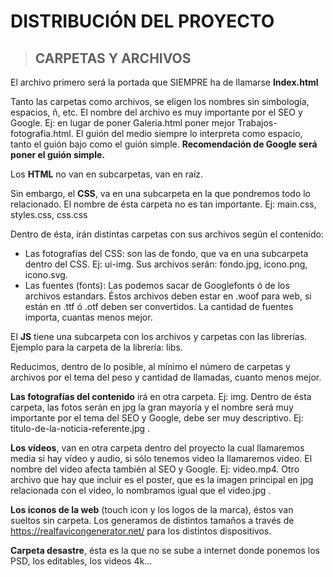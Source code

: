 # DISTRIBUCIÓN DEL PROYECTO

>## CARPETAS Y ARCHIVOS

El archivo primero será la portada que SIEMPRE ha de llamarse **Index.html**

Tanto las carpetas como archivos, se eligen los nombres sin simbología, espacios, ñ, etc. El nombre del archivo es muy importante por el SEO y Google.
Ej: en lugar de poner Galeria.html poner mejor Trabajos-fotografia.html. El guión del medio siempre lo interpreta como espacio, tanto el guión bajo como el guión simple. ****Recomendación de Google** será poner el guión simple.** 

Los **HTML** no van en subcarpetas, van en raíz.

Sin embargo, el **CSS**, va en una subcarpeta en la que pondremos todo lo relacionado. El nombre de ésta carpeta no es tan importante. Ej: main.css, styles.css, css.css

Dentro de ésta, irán distintas carpetas con sus archivos según el contenido:

 - Las fotografías del CSS: son las de fondo, que va en una subcarpeta dentro del CSS. Ej: ui-img. Sus archivos serán: fondo.jpg, icono.png, icono.svg.
 - Las fuentes (fonts): Las podemos sacar de Googlefonts ó de los archivos estandars. Éstos archivos deben estar en .woof para web, si están en .ttf ó .otf deben ser convertidos. La cantidad de fuentes importa, cuantas menos mejor.

El **JS** tiene una subcarpeta con los archivos y carpetas con las librerías. Ejemplo para la carpeta de la librería: libs.

Reducimos, dentro de lo posible, al mínimo el número de carpetas y archivos por el tema del peso y cantidad de llamadas, cuanto menos mejor. 

**Las fotografías del contenido** irá en otra carpeta. Ej: img. Dentro de ésta carpeta, las fotos serán en jpg la gran mayoría y el nombre será muy importante por el tema del SEO y Google, debe ser muy descriptivo. Ej: titulo-de-la-noticia-referente.jpg .

**Los vídeos**, van en otra carpeta dentro del proyecto la cual llamaremos media si hay vídeo y audio, si sólo tenemos video la llamaremos video. El nombre del video afecta también al SEO y Google. Ej: video.mp4.  Otro archivo que hay que incluir es el poster, que es la imagen principal en jpg relacionada con el video, lo nombramos igual que el video.jpg .

**Los iconos de la web** (touch icon y los logos de la marca), éstos van sueltos sin carpeta. Los generamos de distintos tamaños a través de https://realfavicongenerator.net/ para los distintos dispositivos.

**Carpeta desastre**, ésta es la que no se sube a internet donde ponemos los PSD, los editables, los videos 4k...